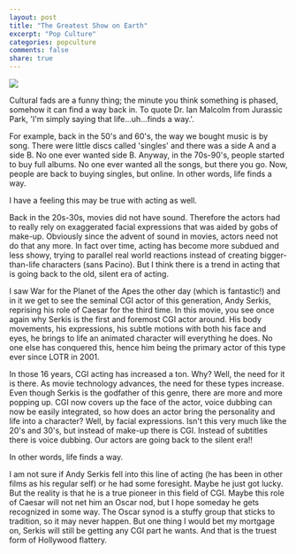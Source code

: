 ```yaml
---
layout: post
title: "The Greatest Show on Earth"
excerpt: "Pop Culture"
categories: popculture
comments: false
share: true
---
```


![](http://circus.com/wp-content/uploads/2013/03/20130316-003539.jpg)



Cultural fads are a funny thing; the minute you think something is phased, somehow it can find a way back in. To quote Dr. Ian Malcolm from Jurassic Park, 'I'm simply saying that life...uh...finds a way.'.



For example, back in the 50's and 60's, the way we bought music is by song. There were little discs called 'singles' and there was a side A and a side B. No one ever wanted side B. Anyway, in the 70s-90's, people started to buy full albums. No one ever wanted all the songs, but there you go. Now, people are back to buying singles, but online. In other words, life finds a way.



I have a feeling this may be true with acting as well.


Back in the 20s-30s, movies did not have sound. Therefore the actors had to really rely on exaggerated facial expressions that was aided by gobs of make-up. Obviously since the advent of sound in movies, actors need not do that any more. In fact over time, acting has become more subdued and less showy, trying to parallel real world reactions instead of creating bigger-than-life characters (sans Pacino). But I think there is a trend in acting that is going back to the old, silent era of acting.


I saw War for the Planet of the Apes the other day (which is fantastic!) and in it we get to see the seminal CGI actor of this generation, Andy Serkis, reprising his role of Caesar for the third time. In this movie, you see once again why Serkis is the first and foremost CGI actor around. His body movements, his expressions, his subtle motions with both his face and eyes, he brings to life an animated character will everything he does. No one else has conquered this, hence him being the primary actor of this type ever since LOTR in 2001. 

In those 16 years, CGI acting has increased a ton. Why? Well, the need for it is there. As movie technology advances, the need for these types increase. Even though Serkis is the godfather of this genre, there are more and more popping up. CGI now covers up the face of the actor, voice dubbing can now be easily integrated, so how does an actor bring the personality and life into a character? Well, by facial expressions. Isn't this very much like the 20's and 30's, but instead of make-up there is CGI. Instead of subtitles there is voice dubbing. Our actors are going back to the silent era!!


In other words, life finds a way.


I am not sure if Andy Serkis fell into this line of acting (he has been in other films as his regular self) or he had some foresight. Maybe he just got lucky. But the reality is that he is a true pioneer in this field of CGI. Maybe this role of Caesar will not net him an Oscar nod, but I hope someday he gets recognized in some way. The Oscar synod is a stuffy group that sticks to tradition, so it may never happen. But one thing I would bet my mortgage on, Serkis will still be getting any CGI part he wants. And that is the truest form of Hollywood flattery.






 
 
 
 



